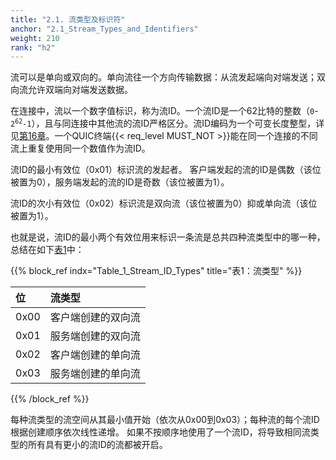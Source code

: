 ```yaml
---
title: "2.1. 流类型及标识符"
anchor: "2.1_Stream_Types_and_Identifiers"
weight: 210
rank: "h2"
---
```


流可以是单向或双向的。单向流往一个方向传输数据：从流发起端向对端发送；双向流允许双端向对端发送数据。

在连接中，流以一个数字值标识，称为流ID。一个流ID是一个62比特的整数（`0`-<code>2<sup>62</sup>-1</code>），且与同连接中其他流的流ID严格区分。流ID编码为一个可变长度整型，详见[第16章]()。一个QUIC终端{{< req_level MUST_NOT >}}能在同一个连接的不同流上重复使用同一个数值作为流ID。

流ID的最小有效位（0x01）标识流的发起者。
客户端发起的流的ID是偶数（该位被置为0），服务端发起的流的ID是奇数（该位被置为1）。

流ID的次小有效位（0x02）标识流是双向流（该位被置为0）抑或单向流（该位被置为1）。

也就是说，流ID的最小两个有效位用来标识一条流是总共四种流类型中的哪一种，总结在如下[表1](#Table_1_Stream_ID_Types)中：

{{% block_ref
    indx="Table_1_Stream_ID_Types"
    title="表1：流类型" %}}

|位  |流类型|
|:---|:-----|
|0x00|客户端创建的双向流|
|0x01|服务端创建的双向流|
|0x02|客户端创建的单向流|
|0x03|服务端创建的单向流|

{{% /block_ref %}}

每种流类型的流空间从其最小值开始（依次从0x00到0x03）；每种流的每个流ID根据创建顺序依次线性递增。
如果不按顺序地使用了一个流ID，将导致相同流类型的所有具有更小的流ID的流都被开启。

